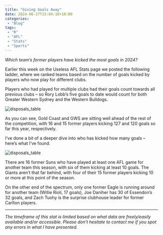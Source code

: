 ```yaml
---
title: "Giving Goals Away"
date: 2024-06-27T15:04:18+10:00
categories:
 - "Blog"
tags:
 - "R"
 - "AFL" 
 - "Stats"
 - "Sports"
---
```


*Which team’s former players have kicked the most goals in 2024?*

<!--more-->

Earlier this week on the Useless AFL Stats page we posted the following ladder, where we ranked teams based on the number of goals kicked by players who now play for different clubs. 

Players who had played for multiple clubs had their goals count towards all previous clubs – so Rory Lobb’s five goals to date would count for both Greater Western Sydney and the Western Bulldogs. 

![disposals_table](/img/content/posts/giving-away-goals.jpeg)

As you can see, Gold Coast and GWS are sitting well ahead of the rest of the competition, with 16 and 15 former players kicking 127 and 120 goals so far this year, respectively.  

I’ve done a bit of a deeper dive into who has kicked how many goals – here’s what I’ve found.

![disposals_table](/img/content/posts/giving-away-goals-list-v2.png)

There are 16 former Suns who have played at least one AFL game for another team this season, with six of them kicking at least 10 goals. The Giants aren’t that far behind, with four of their 15 former players kicking 10 or more at this point of the season. 

On the other end of the spectrum, only one former Eagle is running around for another team (Willie Rioli, 17 goals), Joe Daniher has 30 of Essendon’s 32 goals, and Zach Tuohy is the surprise clubhouse leader for former Carlton players.

 --- 

*The timeframe of this stat is limited based on what data are freely/easily available and/or accessible. Please don’t hesitate to contact me if you spot any errors in what I have presented.*
